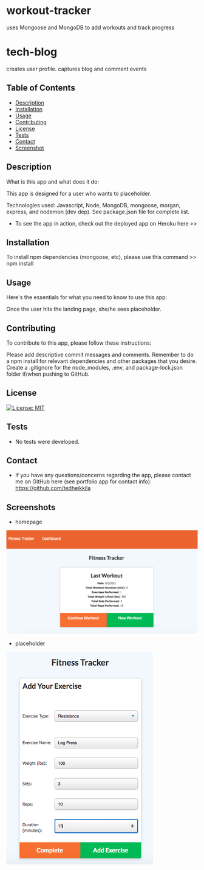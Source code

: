 # workout-tracker
uses Mongoose and MongoDB to add workouts and track progress

# tech-blog
creates user profile. captures blog and comment events

## Table of Contents

  - [Description](#description)
  - [Installation](#installation)
  - [Usage](#usage)
  - [Contributing](#contributing)
  - [License](#license)
  - [Tests](#tests)
  - [Contact](#contact)
  - [Screenshot](#screenshots)

  ## Description

  What is this app and what does it do:

  This app is designed for a user who wants to placeholder.
  
  Technologies used: Javascript, Node, MongoDB, mongoose, morgan, express, and nodemon (dev dep). See package.json file for complete list.

  * To see the app in action, check out the deployed app on Heroku here >> 

  ## Installation

  To install npm dependencies (mongoose, etc), please use this command >> npm install

  ## Usage

  Here's the essentials for what you need to know to use this app: 

  Once the user hits the landing page, she/he sees placeholder.

  ## Contributing

  To contribute to this app, please follow these instructions: 
  
  Please add descriptive commit messages and comments. Remember to do a npm install for relevant dependencies and other packages that you desire. Create a .gitignore for the node_modules, .env, and package-lock.json folder if/when pushing to GitHub.

  ## License
  
 [![License: MIT](https://img.shields.io/badge/License-MIT-yellow.svg)](https://opensource.org/licenses/MIT)

  ## Tests

  * No tests were developed. 
  
  ## Contact

  * If you have any questions/concerns regarding the app, please contact me on GitHub here (see portfolio app for contact info): https://github.com/tedheikkila

## Screenshots

  * homepage

  ![](./public/images/hw18-1.png)

   * placeholder

  ![](./public/images/hw18-2.png)

 

